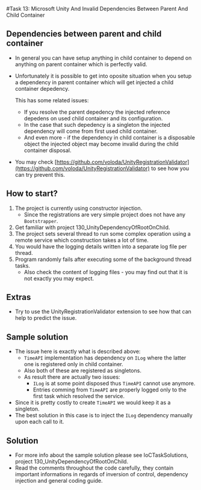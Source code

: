 #Task 13: Microsoft Unity And Invalid Dependencies Between Parent And Child Container

## Dependencies between parent and child container

* In general you can have setup anything in child container to depend on
  anything on parent container which is perfectly valid.
* Unfortunately it is possible to get into oposite situation when you setup
  a dependency in parent container which will get injected a child container
  depedency.

  This has some related issues:

  * If you resolve the parent depedency the injected reference depedens on used
    child container and its configuration.
  * In the case that such depedency is a singleton the injected dependency will
    come from first used child container.
  * And even more - if the dependency in child container is a disposable object
    the injected object may become invalid during the child container disposal.

* You may check [https://github.com/voloda/UnityRegistrationValidator](https://github.com/voloda/UnityRegistrationValidator)
  to see how you can try prevent this.

## How to start?

1. The project is currently using constructor injection.
   * Since the registrations are very simple project does not have 
     any ```Bootstrapper```.
2. Get familiar with project 130_UnityDependencyOfRootOnChild.
3. The project sets several thread to run some complex operation using a remote
   service which construction takes a lot of time.
4. You would have the logging details written into a separate log file per 
   thread.
5. Program randomly fails after executing some of the background thread tasks.
   * Also check the content of logging files - you may find out that it is not
     exactly you may expect.

## Extras

* Try to use the UnityRegistrationValidator extension to see how that can help
  to predict the issue.

## Sample solution

* The issue here is exactly what is described above:
  * ```TimeAPI``` implementation has dependency on ```ILog``` where the latter
    one is registered only in child container.
  * Also both of these are registered as singletons.
  * As result there are actually two issues:
    * ```ILog``` is at some point disposed thus ```TimeAPI``` cannot use 
	  anymore.
	* Entries comming from ```TimeAPI``` are properly logged only to the first
	  task which resolved the service.
* Since it is pretty costly to create ```TimeAPI``` we would keep it as 
  a singleton.
* The best solution in this case is to inject the ```ILog``` dependency 
  manually upon each call to it.

## Solution

* For more info about the sample solution please see IoCTaskSolutions, project
  130_UnityDependencyOfRootOnChild.
* Read the comments throughout the code carefully, they contain important 
  informations in regards of inversion of control, dependency injection and 
  general coding guide.
